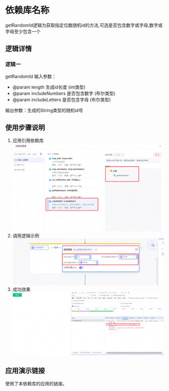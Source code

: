 
# 依赖库名称

getRandomId逻辑为获取指定位数随机id的方法,可选是否包含数字或字母,数字或字母至少包含一个


## 逻辑详情

### 逻辑一
getRandomId
输入参数：
* @param length 生成id长度 (int类型)
* @param includeNumbers 是否包含数字 (布尔类型)
* @param includeLetters 是否包含字母 (布尔类型)

输出参数：生成的String类型的随机id号

## 使用步骤说明

1.  应用引用依赖库
    ![1.png](1.png)
2. 调用逻辑示例
![2.png](2.png)
3. 成功效果
![3.png](3.png)
## 应用演示链接

使用了本依赖库的应用的链接。

